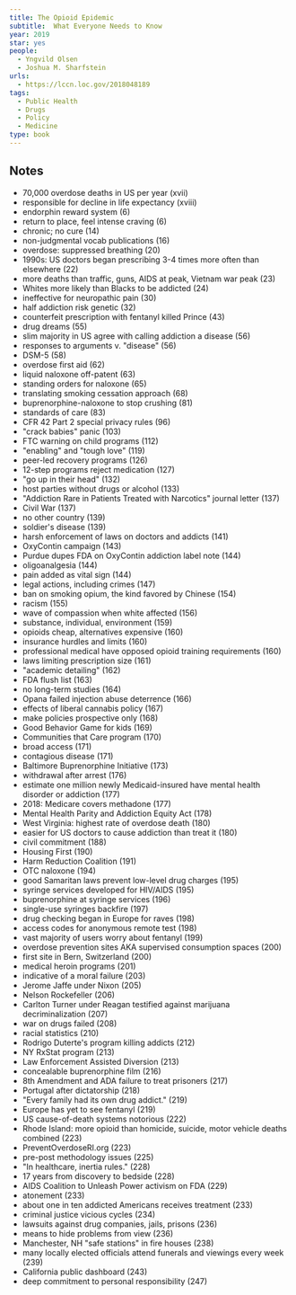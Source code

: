 ```yaml
---
title: The Opioid Epidemic
subtitle:  What Everyone Needs to Know
year: 2019
star: yes
people:
  - Yngvild Olsen
  - Joshua M. Sharfstein
urls:
  - https://lccn.loc.gov/2018048189
tags:
  - Public Health
  - Drugs
  - Policy
  - Medicine
type: book
---
```


## Notes
- 70,000 overdose deaths in US per year  (xvii)
- responsible for decline in life expectancy  (xviii)
- endorphin reward system  (6)
- return to place, feel intense craving  (6)
- chronic; no cure  (14)
- non-judgmental vocab publications  (16)
- overdose: suppressed breathing  (20)
- 1990s: US doctors began prescribing 3-4 times more often than elsewhere  (22)
- more deaths than traffic, guns, AIDS at peak, Vietnam war peak  (23)
- Whites more likely than Blacks to be addicted  (24)
- ineffective for neuropathic pain  (30)
- half addiction risk genetic  (32)
- counterfeit prescription with fentanyl killed Prince  (43)
- drug dreams  (55)
- slim majority in US agree with calling addiction a disease  (56)
- responses to arguments v. "disease"  (56)
- DSM-5  (58)
- overdose first aid  (62)
- liquid naloxone off-patent  (63)
- standing orders for naloxone  (65)
- translating smoking cessation approach  (68)
- buprenorphine-naloxone to stop crushing  (81)
- standards of care  (83)
- CFR 42 Part 2 special privacy rules  (96)
- "crack babies" panic  (103)
- FTC warning on child programs  (112)
- "enabling" and "tough love"  (119)
- peer-led recovery programs  (126)
- 12-step programs reject medication  (127)
- "go up in their head"  (132)
- host parties without drugs or alcohol  (133)
- "Addiction Rare in Patients Treated with Narcotics" journal letter  (137)
- Civil War  (137)
- no other country  (139)
- soldier's disease  (139)
- harsh enforcement of laws on doctors and addicts  (141)
- OxyContin campaign  (143)
- Purdue dupes FDA on OxyContin addiction label note  (144)
- oligoanalgesia  (144)
- pain added as vital sign  (144)
- legal actions, including crimes  (147)
- ban on smoking opium, the kind favored by Chinese  (154)
- racism  (155)
- wave of compassion when white affected  (156)
- substance, individual, environment  (159)
- opioids cheap, alternatives expensive  (160)
- insurance hurdles and limits  (160)
- professional medical have opposed opioid training requirements  (160)
- laws limiting prescription size  (161)
- "academic detailing"  (162)
- FDA flush list  (163)
- no long-term studies  (164)
- Opana failed injection abuse deterrence  (166)
- effects of liberal cannabis policy  (167)
- make policies prospective only  (168)
- Good Behavior Game for kids  (169)
- Communities that Care program  (170)
- broad access  (171)
- contagious disease  (171)
- Baltimore Buprenorphine Initiative  (173)
- withdrawal after arrest  (176)
- estimate one million newly Medicaid-insured have mental health disorder or addiction  (177)
- 2018: Medicare covers methadone  (177)
- Mental Health Parity and Addiction Equity Act  (178)
- West Virginia: highest rate of overdose death  (180)
- easier for US doctors to cause addiction than treat it  (180)
- civil commitment  (188)
- Housing First  (190)
- Harm Reduction Coalition  (191)
- OTC naloxone  (194)
- good Samaritan laws prevent low-level drug charges  (195)
- syringe services developed for HIV/AIDS  (195)
- buprenorphine at syringe services  (196)
- single-use syringes backfire  (197)
- drug checking began in Europe for raves  (198)
- access codes for anonymous remote test  (198)
- vast majority of users worry about fentanyl  (199)
- overdose prevention sites AKA supervised consumption spaces  (200)
- first site in Bern, Switzerland  (200)
- medical heroin programs  (201)
- indicative of a moral failure  (203)
- Jerome Jaffe under Nixon  (205)
- Nelson Rockefeller  (206)
- Carlton Turner under Reagan testified against marijuana decriminalization  (207)
- war on drugs failed  (208)
- racial statistics  (210)
- Rodrigo Duterte's program killing addicts  (212)
- NY RxStat program  (213)
- Law Enforcement Assisted Diversion  (213)
- concealable buprenorphine film  (216)
- 8th Amendment and ADA failure to treat prisoners  (217)
- Portugal after dictatorship  (218)
- "Every family had its own drug addict."  (219)
- Europe has yet to see fentanyl  (219)
- US cause-of-death systems notorious  (222)
- Rhode Island: more opioid than homicide, suicide, motor vehicle deaths combined  (223)
- PreventOverdoseRI.org  (223)
- pre-post methodology issues  (225)
- "In healthcare, inertia rules."  (228)
- 17 years from discovery to bedside  (228)
- AIDS Coalition to Unleash Power activism on FDA  (229)
- atonement  (233)
- about one in ten addicted Americans receives treatment  (233)
- criminal justice vicious cycles  (234)
- lawsuits against drug companies, jails, prisons  (236)
- means to hide problems from view  (236)
- Manchester, NH "safe stations" in fire houses  (238)
- many locally elected officials attend funerals and viewings every week  (239)
- California public dashboard  (243)
- deep commitment to personal responsibility  (247)
